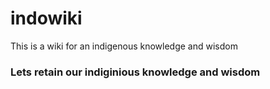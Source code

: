 # indowiki
This is a wiki for an indigenous knowledge and wisdom
### Lets retain our indiginious knowledge and wisdom
